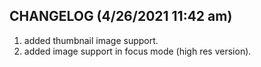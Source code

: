 ## CHANGELOG (4/26/2021 11:42 am)

1. added thumbnail image support.
2. added image support in focus mode (high res version).

